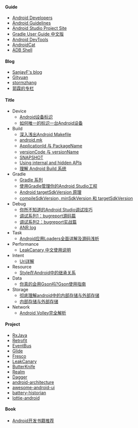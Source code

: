 
#### Guide
* [Android Developers](https://developer.android.com/index.html)
* [Android Guidelines](https://github.com/ribot/android-guidelines)
* [Android Studio Project Site](http://tools.android.com/)
* [Gradle User Guide 中文版](https://dongchuan.gitbooks.io/gradle-user-guide-/)
* [Android DevTools](http://www.androiddevtools.cn/index.html)
* [AndroidCat](http://androidcat.com/)
* [ADB Shell](http://adbshell.com/)

#### Blog
* [SanjayF's blog](http://sanjay-f.github.io/)
* [Gityuan](http://gityuan.com/)
* [stormzhang](http://stormzhang.com/)
* [郭霖的专栏](http://blog.csdn.net/guolin_blog)

#### Title
* Device
    * [Android设备标识](http://www.cnblogs.com/lqminn/p/4204855.html)
    * [如何唯一的标识一台Android设备](http://www.jianshu.com/p/178786f833b6)
* Build
    * [深入浅出Android Makefile](http://nfer-zhuang.iteye.com/blog/1752368)
    * [android.mk](http://android.mk/)
    * [ApplicationId 与 PackageName](https://chaosleong.gitbooks.io/gradle-for-android/content/appendix/applicationid_versus_packagename.html)
    * [versionCode 与 versionName](https://developer.android.com/studio/publish/versioning.html)
    * [SNAPSHOT](http://www.huangbowen.net/blog/2016/01/29/understand-official-version-and-snapshot-version-in-maven/)
    * [Using internal and hidden APIs](https://devmaze.wordpress.com/2011/01/18/using-com-android-internal-part-1-introduction/)
    * [理解 Android Build 系统](https://www.ibm.com/developerworks/cn/opensource/os-cn-android-build/)
* Gradle
    * [Gradle 系列](http://www.jianshu.com/nb/7541763)
    * [使用Gradle管理你的Android Studio工程](http://www.flysnow.org/2015/03/30/manage-your-android-project-with-gradle.html)
    * [Android targetSdkVersion 原理](http://www.race604.com/android-targetsdkversion/)
    * [compileSdkVersion, minSdkVersion 和 targetSdkVersion](http://chinagdg.org/2016/01/picking-your-compilesdkversion-minsdkversion-targetsdkversion/)
* Debug
    * [你所不知道的Android Studio调试技巧](http://www.jianshu.com/p/011eb88f4e0d)
    * [调试系列1：bugreport源码篇](http://gityuan.com/2016/06/10/bugreport/)
    * [调试系列2：bugreport实战篇](http://gityuan.com/2016/06/11/bugreport-2/)
    * [ANR log](http://www.jianshu.com/p/8964812972be)
* Task
    * [Android应用Loaders全面详解及源码浅析](http://blog.csdn.net/yanbober/article/details/48861457)
* Performance
    * [LeakCanary 中文使用说明](https://www.liaohuqiu.net/cn/posts/leak-canary-read-me/)
* Intent
    * [Uri详解](http://blog.csdn.net/harvic880925/article/details/44679239)
* Resource
    * [Style在Android中的继承关系](http://blog.iderzheng.com/android-style-inheritance/)
* Data
    * [你真的会用Gson吗?Gson使用指南](http://www.jianshu.com/p/e740196225a4)
* Storage
    * [彻底理解android中的内部存储与外部存储](http://blog.csdn.net/u012702547/article/details/50269639)
    * [内部存储与外部存储](https://developer.android.com/training/basics/data-storage/files.html#GetWritePermission)
* Network
    * [Android Volley完全解析](http://blog.csdn.net/guolin_blog/article/details/17482095)


#### Project
* [RxJava](https://github.com/ReactiveX/RxJava)
* [Retrofit](https://github.com/square/retrofit)
* [EventBus](https://github.com/greenrobot/EventBus)
* [Glide](https://github.com/bumptech/glide)
* [Fresco](https://github.com/facebook/fresco)
* [LeakCanary](https://github.com/square/leakcanary)
* [ButterKnife](https://github.com/JakeWharton/butterknife)
* [Realm](https://realm.io/)
* [Dagger](https://github.com/google/dagger)
* [android-architecture](https://github.com/googlesamples/android-architecture)
* [awesome-android-ui](https://github.com/wasabeef/awesome-android-ui)
* [battery-historian](https://github.com/google/battery-historian)
* [lottie-android](https://github.com/airbnb/lottie-android)

#### Book
* [Android开发书籍推荐](https://www.diycode.cc/wiki/androidbook)
